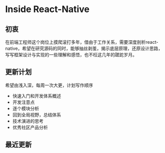 # Inside React-Native
## 初衷
在前端工程师这个岗位上摸爬滚打多年，借由于工作关系，需要深度剖析react-native，希望在研究源码的同时，能够抽丝剥茧，揭示底层原理，还原设计思路，写写框架设计与实现的一些理解和感悟，也不枉这几年的蹉跎岁月。

## 更新计划
希望由浅入深，每周一次大更，计划写作顺序
- 快速入门和开发体系概述
- 开发注意点
- 逐个模块分析
- 回到全局视野，总结体系
- 技术演进的思考
- 优秀社区产品分析

## 最近更新